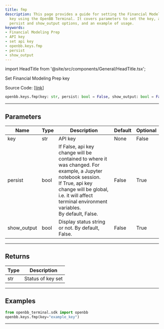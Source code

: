 ```yaml
---
title: fmp
description: This page provides a guide for setting the Financial Modeling Prep API
  key using the OpenBB Terminal. It covers parameters to set the key, adjusting the
  persist and show_output options, and an example of usage.
keywords:
- Financial Modeling Prep
- API key
- set api key
- openbb.keys.fmp
- persist
- show_output
---
```


import HeadTitle from '@site/src/components/General/HeadTitle.tsx';

<HeadTitle title="keys.fmp - Reference | OpenBB SDK Docs" />

Set Financial Modeling Prep key

Source Code: [[link](https://github.com/OpenBB-finance/OpenBB/tree/main/openbb_terminal/keys_model.py#L352)]

```python
openbb.keys.fmp(key: str, persist: bool = False, show_output: bool = False)
```

---

## Parameters

| Name | Type | Description | Default | Optional |
| ---- | ---- | ----------- | ------- | -------- |
| key | str | API key | None | False |
| persist | bool | If False, api key change will be contained to where it was changed. For example, a Jupyter notebook session.<br/>If True, api key change will be global, i.e. it will affect terminal environment variables.<br/>By default, False. | False | True |
| show_output | bool | Display status string or not. By default, False. | False | True |


---

## Returns

| Type | Description |
| ---- | ----------- |
| str | Status of key set |
---

## Examples

```python
from openbb_terminal.sdk import openbb
openbb.keys.fmp(key="example_key")
```

---
